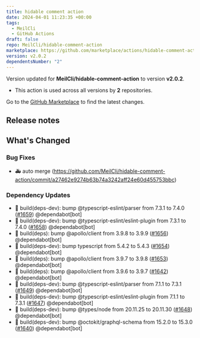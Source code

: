 ```yaml
---
title: hidable comment action
date: 2024-04-01 11:23:35 +00:00
tags:
  - MeilCli
  - GitHub Actions
draft: false
repo: MeilCli/hidable-comment-action
marketplace: https://github.com/marketplace/actions/hidable-comment-action
version: v2.0.2
dependentsNumber: "2"
---
```



Version updated for **MeilCli/hidable-comment-action** to version **v2.0.2**.
- This action is used across all versions by **2** repositories.

Go to the [GitHub Marketplace](https://github.com/marketplace/actions/hidable-comment-action) to find the latest changes.

## Release notes

## What's Changed
### Bug Fixes
- :ambulance: auto merge (https://github.com/MeilCli/hidable-comment-action/commit/a27462e9274b63b74a3242aff24e60d455753bbc)
### Dependency Updates
- :green_book: build(deps-dev): bump @typescript-eslint/parser from 7.3.1 to 7.4.0 ([#1659](https://github.com/MeilCli/hidable-comment-action/pull/1659)) @dependabot[bot]
- :green_book: build(deps-dev): bump @typescript-eslint/eslint-plugin from 7.3.1 to 7.4.0 ([#1658](https://github.com/MeilCli/hidable-comment-action/pull/1658)) @dependabot[bot]
- :green_book: build(deps): bump @apollo/client from 3.9.8 to 3.9.9 ([#1656](https://github.com/MeilCli/hidable-comment-action/pull/1656)) @dependabot[bot]
- :green_book: build(deps-dev): bump typescript from 5.4.2 to 5.4.3 ([#1654](https://github.com/MeilCli/hidable-comment-action/pull/1654)) @dependabot[bot]
- :green_book: build(deps): bump @apollo/client from 3.9.7 to 3.9.8 ([#1653](https://github.com/MeilCli/hidable-comment-action/pull/1653)) @dependabot[bot]
- :green_book: build(deps): bump @apollo/client from 3.9.6 to 3.9.7 ([#1642](https://github.com/MeilCli/hidable-comment-action/pull/1642)) @dependabot[bot]
- :green_book: build(deps-dev): bump @typescript-eslint/parser from 7.1.1 to 7.3.1 ([#1649](https://github.com/MeilCli/hidable-comment-action/pull/1649)) @dependabot[bot]
- :green_book: build(deps-dev): bump @typescript-eslint/eslint-plugin from 7.1.1 to 7.3.1 ([#1647](https://github.com/MeilCli/hidable-comment-action/pull/1647)) @dependabot[bot]
- :green_book: build(deps-dev): bump @types/node from 20.11.25 to 20.11.30 ([#1648](https://github.com/MeilCli/hidable-comment-action/pull/1648)) @dependabot[bot]
- :green_book: build(deps-dev): bump @octokit/graphql-schema from 15.2.0 to 15.3.0 ([#1640](https://github.com/MeilCli/hidable-comment-action/pull/1640)) @dependabot[bot]
